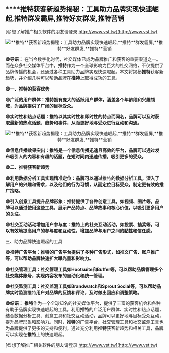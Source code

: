 ## ****推特**获客新趋势揭秘：工具助力品牌实现快速崛起,**推特**群发霸屏,**推特**好友群发,**推特**营销**

[😍想了解推广相关软件的朋友请登录 http://www.vst.tw](http://www.vst.tw)

 <center><img src="https://vst.tw/MP4/tuiguang/png/8.png" alt="**推特**获客新趋势揭秘：工具助力品牌实现快速崛起,**推特**群发霸屏,**推特**好友群发,**推特**营销"></center>

**😄导语：**
在当今数字化时代，社交媒体已成为品牌推广和获客的重要渠道之一。而在众多社交媒体平台中，**推特**作为一个全球影响力巨大的社交网络，不仅提供了品牌传播的机会，还通过各种工具助力品牌实现快速崛起。本文将揭秘**推特**获客新趋势，并介绍几种可以帮助品牌在**推特**上取得成功的工具。

**😄一、**推特**的获客优势**

**😄广泛的用户群体：**推特**拥有庞大的活跃用户群体，涵盖各个年龄段和兴趣领域，为品牌提供了广阔的目标受众。**

**😄实时性和热点话题：**推特**以其实时性和即时性的特点而闻名，品牌可以及时获取最新的热点话题、趋势和事件，从而更好地与受众进行互动和沟通。**

 <center><img src="https://vst.tw/MP4/tuiguang/png/6.png" alt="**推特**获客新趋势揭秘：工具助力品牌实现快速崛起,**推特**群发霸屏,**推特**好友群发,**推特**营销"></center>

**😄信息传播效果突出：**推特**是一个信息传播迅速且高效的平台，品牌可以通过发布吸引人的内容和有趣的话题，在短时间内迅速传播，吸引更多的受众。**

**😄二、**推特**获客新趋势**

**😄利用数据分析工具实现精准定位：品牌可以通过**推特**的数据分析工具，深入了解用户的兴趣和需求，以及他们的行为习惯，从而定位目标受众，制定更有效的推广策略。**

**😄引入创意工具提升品牌形象：**推特**提供了各种创意工具，如视频、图片等，品牌可以通过使用这些工具，展示产品特点、品牌故事和核心价值，以吸引更多用户的关注。**

**😄社交互动活动增加用户参与度：**推特**上的社交互动活动，如投票、抽奖等，可以有效地提高用户的参与度和互动性，增加品牌与用户之间的黏性和信任感。**

三、助力品牌快速崛起的工具

**😄**推特**广告平台：**推特**的广告平台提供了多种广告形式，如推文广告、账户推广等，可以帮助品牌快速扩大曝光量和影响力。**

**😄社交管理工具：社交管理工具如Hootsuite和Buffer等，可以帮助品牌管理多个社交媒体账号，实现内容发布的自动化和统一管理。**

**😄社交监测工具：社交监测工具如Brandwatch和Sprout Social等，可以帮助品牌实时监测**推特**用户对品牌的反馈和评论，及时做出回应和调整策略。**

**😄结语：**
**推特**作为一个全球知名的社交媒体平台，提供了丰富的获客机会和各种有助于品牌实现快速崛起的工具。利用**推特**的广泛用户群体、实时性和热点话题，结合数据分析工具、创意工具和社交互动活动，品牌可以更好地与目标受众互动，提升品牌形象和影响力。同时，**推特**的广告平台、社交管理工具和社交监测工具也为品牌提供了更多的支持和便利。通过充分利用**推特**获客新趋势和相关工具，品牌可以实现在**推特**上的快速崛起。

[😍想了解推广相关软件的朋友请登录 http://www.vst.tw](http://www.vst.tw)



